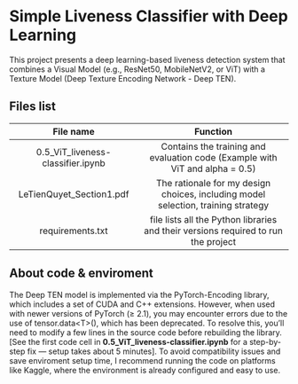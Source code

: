# Simple Liveness Classifier with Deep Learning
This project presents a deep learning-based liveness detection system that combines a Visual Model (e.g., ResNet50, MobileNetV2, or ViT) with a Texture Model (Deep Texture Encoding Network - Deep TEN).
## Files list
|     File name     |    Function    |
| :---------------: | :--------: |
| 0.5_ViT_liveness-classifier.ipynb    |  Contains the training and evaluation code    (Example with ViT and alpha = 0.5)|
| LeTienQuyet_Section1.pdf    | The rationale for my design choices, including model selection, training strategy   |
| requirements.txt   |  file lists all the Python libraries and their versions required to run the project   |
## About code & enviroment
The Deep TEN model is implemented via the PyTorch-Encoding library, which includes a set of CUDA and C++ extensions. However, when used with newer versions of PyTorch (≥ 2.1), you may encounter errors due to the use of tensor.data\<T\>(), which has been deprecated.
To resolve this, you’ll need to modify a few lines in the source code before rebuilding the library. [See the first code cell in **0.5_ViT_liveness-classifier.ipynb** for a step-by-step fix — setup takes about 5 minutes].
To avoid compatibility issues and save enviroment setup time, I recommend running the code on platforms like Kaggle, where the environment is already configured and easy to use.